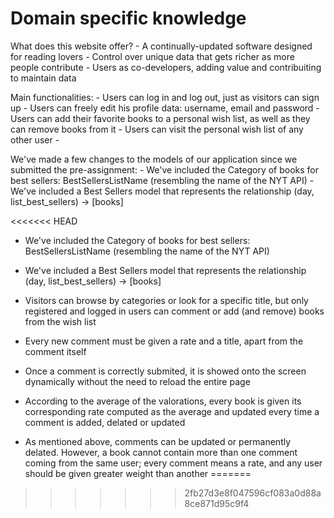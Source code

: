 # Domain specific knowledge

What does this website offer?
    - A continually-updated software designed for reading lovers
    - Control over unique data that gets richer as more people contribute
    - Users as co-developers, adding value and contribuiting to maintain data

Main functionalities:
    - Users can log in and log out, just as visitors can sign up
    - Users can freely edit his profile data: username, email and password
    - Users can add their favorite books to a personal wish list, as well as they can remove books from it
    - Users can visit the personal wish list of any other user
    - 

We've made a few changes to the models of our application since we submitted the pre-assignment:
    - We've included the Category of books for best sellers: BestSellersListName (resembling the name of the NYT API)
    - We've included a Best Sellers model that represents the relationship (day, list_best_sellers) -> [books]


<<<<<<< HEAD
- We've included the Category of books for best sellers: BestSellersListName (resembling the name of the NYT API)
- We've included a Best Sellers model that represents the relationship (day, list_best_sellers) -> [books]


- Visitors can browse by categories or look for a specific title, but only registered and logged in users can comment or add (and remove) books from the wish list
- Every new comment must be given a rate and a title, apart from the comment itself
- Once a comment is correctly submited, it is showed onto the screen dynamically without the need to reload the entire page
- According to the average of the valorations, every book is given its corresponding rate computed as the average and updated every time a comment is added, delated or updated
- As mentioned above, comments can be updated or permanently delated. However, a book cannot contain more than one comment coming from the same user; every comment means a rate, and any user should be given greater weight than another
=======
>>>>>>> 2fb27d3e8f047596cf083a0d88a8ce871d95c9f4
